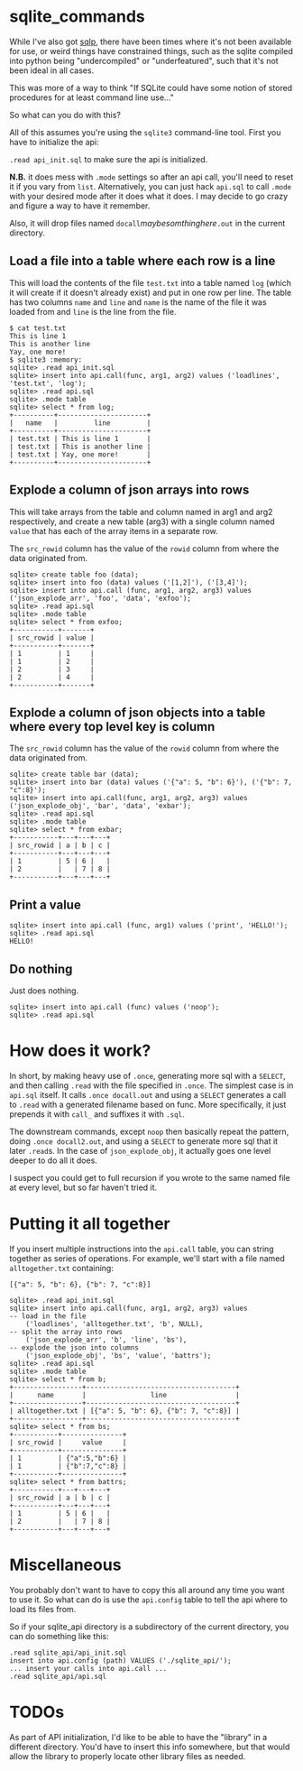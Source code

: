 # sqlite_commands

While I've also got [sqlp](https://github.com/drewcsillag/sqlp), there
have been times where it's not been available for use, or weird things
have constrained things, such as the sqlite compiled into python being
"undercompiled" or "underfeatured", such that it's not been ideal in
all cases.

This was more of a way to think "If SQLite could have some notion of
stored procedures for at least command line use..."

So what can you do with this? 

All of this assumes you're using the `sqlite3` command-line tool.
First you have to initialize the api:

`.read api_init.sql` to make sure the api is initialized.

**N.B.** it does mess with `.mode` settings so after an api call,
you'll need to reset it if you vary from `list`. Alternatively, you
can just hack `api.sql` to call `.mode` with your desired mode after
it does what it does. I may decide to go crazy and figure a way to
have it remember.

Also, it will drop files named `docall`_maybesomthinghere_`.out` in
the current directory.

## Load a file into a table where each row is a line

This will load the contents of the file `test.txt` into a table named `log`
(which it will create if it doesn't already exist) and put in one row per
line. The table has two columns `name` and `line` and `name` is the name of 
the file it was loaded from and `line` is the line from the file.

```
$ cat test.txt
This is line 1
This is another line
Yay, one more!
$ sqlite3 :memory:
sqlite> .read api_init.sql
sqlite> insert into api.call(func, arg1, arg2) values ('loadlines', 'test.txt', 'log');
sqlite> .read api.sql
sqlite> .mode table
sqlite> select * from log;
+----------+----------------------+
|   name   |         line         |
+----------+----------------------+
| test.txt | This is line 1       |
| test.txt | This is another line |
| test.txt | Yay, one more!       |
+----------+----------------------+
```

## Explode a column of json arrays into rows
This will take arrays from the table and column named in arg1 and arg2 respectively, and create
a new table (arg3) with a single column named `value` that has each of the array items in a separate row.

The `src_rowid` column has the value of the `rowid` column from where the data originated from.
```
sqlite> create table foo (data);
sqlite> insert into foo (data) values ('[1,2]'), ('[3,4]');
sqlite> insert into api.call (func, arg1, arg2, arg3) values ('json_explode_arr', 'foo', 'data', 'exfoo');
sqlite> .read api.sql
sqlite> .mode table
sqlite> select * from exfoo;
+-----------+-------+
| src_rowid | value |
+-----------+-------+
| 1         | 1     |
| 1         | 2     |
| 2         | 3     |
| 2         | 4     |
+-----------+-------+
```

## Explode a column of json objects into a table where every top level key is column

The `src_rowid` column has the value of the `rowid` column from where the data originated from.
```
sqlite> create table bar (data);
sqlite> insert into bar (data) values ('{"a": 5, "b": 6}'), ('{"b": 7, "c":8}');
sqlite> insert into api.call(func, arg1, arg2, arg3) values ('json_explode_obj', 'bar', 'data', 'exbar');
sqlite> .read api.sql
sqlite> .mode table
sqlite> select * from exbar;
+-----------+---+---+---+
| src_rowid | a | b | c |
+-----------+---+---+---+
| 1         | 5 | 6 |   |
| 2         |   | 7 | 8 |
+-----------+---+---+---+
```

## Print a value
```
sqlite> insert into api.call (func, arg1) values ('print', 'HELLO!');
sqlite> .read api.sql
HELLO!
```

## Do nothing

Just does nothing.
```
sqlite> insert into api.call (func) values ('noop');
sqlite> .read api.sql
```

# How does it work?

In short, by making heavy use of `.once`, generating more sql with a
`SELECT`, and then calling `.read` with the file specified in
`.once`. The simplest case is in `api.sql` itself.  It calls `.once
docall.out` and using a `SELECT` generates a call to `.read` with a
generated filename based on func. More specifically, it just prepends
it with `call_` and suffixes it with `.sql`.

The downstream commands, except `noop` then basically repeat the
pattern, doing `.once docall2.out`, and using a `SELECT` to generate
more sql that it later `.read`s. In the case of `json_explode_obj`, it
actually goes one level deeper to do all it does.

I suspect you could get to full recursion if you wrote to the same
named file at every level, but so far haven't tried it.

# Putting it all together

If you insert multiple instructions into the `api.call` table, you can
string together as series of operations. For example, we'll start with
a file named `alltogether.txt` containing:
```
[{"a": 5, "b": 6}, {"b": 7, "c":8}]
```

```
sqlite> .read api_init.sql
sqlite> insert into api.call(func, arg1, arg2, arg3) values 
-- load in the file
    ('loadlines', 'alltogether.txt', 'b', NULL),
-- split the array into rows
    ('json_explode_arr', 'b', 'line', 'bs'),
-- explode the json into columns	
	('json_explode_obj', 'bs', 'value', 'battrs');
sqlite> .read api.sql
sqlite> .mode table
sqlite> select * from b;
+-----------------+-------------------------------------+
|      name       |                line                 |
+-----------------+-------------------------------------+
| alltogether.txt | [{"a": 5, "b": 6}, {"b": 7, "c":8}] |
+-----------------+-------------------------------------+
sqlite> select * from bs;
+-----------+---------------+
| src_rowid |     value     |
+-----------+---------------+
| 1         | {"a":5,"b":6} |
| 1         | {"b":7,"c":8} |
+-----------+---------------+
sqlite> select * from battrs;
+-----------+---+---+---+
| src_rowid | a | b | c |
+-----------+---+---+---+
| 1         | 5 | 6 |   |
| 2         |   | 7 | 8 |
+-----------+---+---+---+
```

# Miscellaneous
You probably don't want to have to copy this all around any time you want to use it. So what can do is
use the `api.config` table to tell the api where to load its files from.

So if your sqlite_api directory is a subdirectory of the current directory, you can
do something like this:
```
.read sqlite_api/api_init.sql
insert into api.config (path) VALUES ('./sqlite_api/');
... insert your calls into api.call ...
.read sqlite_api/api.sql
```

# TODOs

As part of API initialization, I'd like to be able to have the
"library" in a different directory. You'd have to insert this info
somewhere, but that would allow the library to properly locate other
library files as needed.
